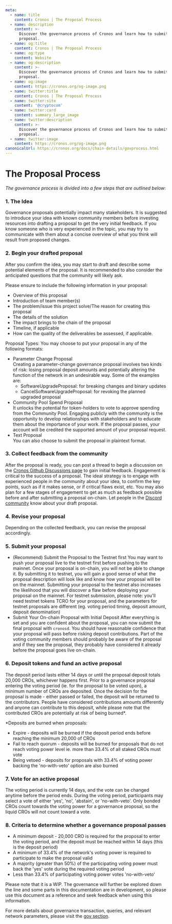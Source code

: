 ```yaml
---
meta:
  - name: title
    content: Cronos | The Proposal Process
  - name: description
    content: >-
      Discover the governance process of Cronos and learn how to submit your
      proposal.
  - name: og:title
    content: Cronos | The Proposal Process
  - name: og:type
    content: Website
  - name: og:description
    content: >-
      Discover the governance process of Cronos and learn how to submit your
      proposal.
  - name: og:image
    content: https://cronos.org/og-image.png
  - name: twitter:title
    content: Cronos | The Proposal Process
  - name: twitter:site
    content: '@cryptocom'
  - name: twitter:card
    content: summary_large_image
  - name: twitter:description
    content: >-
      Discover the governance process of Cronos and learn how to submit your
      proposal.
  - name: twitter:image
    content: https://cronos.org/og-image.png
canonicalUrl: https://cronos.org/docs/chain-details/govprocess.html
---
```


# The Proposal Process

_The governance process is divided into a few steps that are outlined below_:

### 1. The Idea

Governance proposals potentially impact many stakeholders. It is suggested to introduce your idea with known community members before investing resources into drafting a proposal to get the very initial feedback. If you know someone who is very experienced in the topic, you may try to communicate with them about a concise overview of what you think will result from proposed changes.

### 2. Begin your drafted proposal

After you confirm the idea, you may start to draft and describe some potential elements of the proposal. It is recommended to also consider the anticipated questions that the community will likely ask.

Please ensure to include the following information in your proposal:

* Overview of this proposal
* Introduction of team member(s)
* The problem/issue this project solve/The reason for creating this proposal
* The details of the solution
* The impact brings to the chain of the proposal
* Timeline, if applicable
* How can the quality of the deliverables be assessed, if applicable.

Proposal Types: You may choose to put your proposal in any of the following formats:

* Parameter Change Proposal\
  Creating a parameter-change governance proposal involves two kinds of risk: losing proposal deposit amounts and potentially altering the function of the network in an undesirable way. Some of the examples are:
  * SoftwareUpgradeProposal: for breaking changes and binary updates
  * CancelSoftwareUpgradeProposal: for revoking the planned upgraded proposal
* Community Pool Spend Proposal\
  It unlocks the potential for token-holders to vote to approve spending from the Community Pool. Engaging publicly with the community is the opportunity to develop relationships with stakeholders and to educate them about the importance of your work. If the proposal passes, your account will be credited the supported amount of your proposal request.
* Text Proposal\
  You can also choose to submit the proposal in plaintext format.

### 3. Collect feedback from the community

After the proposal is ready, you can post a thread to begin a discussion on the [Cronos Github Discussions page](https://github.com/crypto-org-chain/cronos/discussions) to gain initial feedback. Engagement is critical to the success of a proposal. The ideal strategy is to engage with experienced people in the community about your idea, to confirm the key points, such as if it makes sense, or if critical flaws exist, etc. You may also plan for a few stages of engagement to get as much as feedback possible before and after submitting a proposal on-chain. Let people in the [Discord community](https://discord.gg/5JTk2ppsY3) know about your draft proposal.

### 4. Revise your proposal

Depending on the collected feedback, you can revise the proposal accordingly.

### 5. Submit your proposal

* (Recommend) Submit the Proposal to the Testnet first You may want to push your proposal live to the testnet first before pushing to the mainnet. Once your proposal is on-chain, you will not be able to change it. By submitting it to testnet, you will gain a good sense of what the proposal description will look like and know how your proposal will be on the mainnet. Submitting your proposal to the testnet also increases the likelihood that you will discover a flaw before deploying your proposal on the mainnet. For testnet submission, please note: you'll need testnet tokens TCRO for your proposal, and the parameters for testnet proposals are different (eg. voting period timing, deposit amount, deposit denomination)
* Submit Your On-chain Proposal with Initial Deposit After everything is set and you are confident about the proposal, you can now submit the final proposal with `cronosd`. You should have reasonable confidence that your proposal will pass before risking deposit contributions. Part of the voting community members should probably be aware of the proposal and if they see the proposal, they probably have considered it already before the proposal goes live on-chain.

### 6. Deposit tokens and fund an active proposal

The deposit period lasts either 14 days or until the proposal deposit totals 20,000 CROs, whichever happens first. Prior to a governance proposal entering the voting period (ie. for the proposal to be voted upon), a minimum number of CROs are deposited. Once the decision for the proposal is made - either passed or failed, the deposit will be returned to the contributors. People have considered contributions amounts differently and anyone can contribute to this deposit, while please note that the contributed CROs are potentially at risk of being burned\*.

\*Deposits are burned when proposals:

* Expire - deposits will be burned if the deposit period ends before reaching the minimum 20,000 of CROs
* Fail to reach quorum - deposits will be burned for proposals that do not reach voting power level ie. more than 33.4% of all staked CROs must vote
* Being vetoed - deposits for proposals with 33.4% of voting power backing the 'no-with-veto' option are also burned

### 7. Vote for an active proposal

The voting period is currently 14 days, and the vote can be changed anytime before the period ends. During the voting period, participants may select a vote of either 'yes', 'no', 'abstain', or 'no-with-veto'. Only bonded CROs count towards the voting power for a governance proposal, so the liquid CROs will not count toward a vote.

### 8. Criteria to determine whether a governance proposal passes

* A minimum deposit - 20,000 CRO is required for the proposal to enter the voting period, and the deposit must be reached within 14 days (this is the deposit period)
* A minimum of 33.4% of the network's voting power is required to participate to make the proposal valid
* A majority (greater than 50%) of the participating voting power must back the 'yes' vote during the required voting period
* Less than 33.4% of participating voting power votes 'no-with-veto'

&#x20;

Please note that it is a WIP. The governance will further be explored down the line and some parts in this documentation are in development, so please use this document as a reference and seek feedback when using this information.

For more details about governance transaction, queries, and relevant network parameters, please visit the [gov section](https://cronos.org/docs/chain-details/module\_overview.html#gov).
